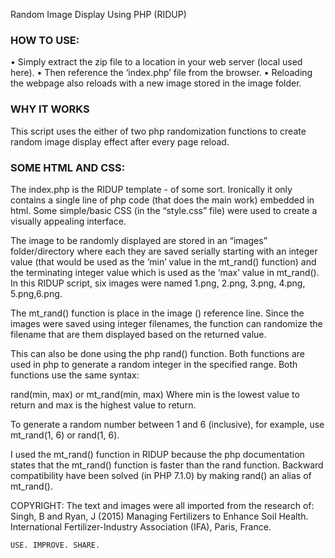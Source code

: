 Random Image Display Using PHP (RIDUP)


### HOW TO USE:
•	Simply extract the zip file to a location in your web server (local used here).
•	Then reference the ‘index.php’ file from the browser.
•	Reloading the webpage also reloads with a new image stored in the image folder.

### WHY IT WORKS
This script uses the either of two php randomization functions to create random image display effect after every page reload. 

### SOME HTML AND CSS:
The index.php is the RIDUP template - of some sort. Ironically it only contains a single line of php code (that does the main work) embedded in html. Some simple/basic CSS (in the “style.css” file) were used to create a visually appealing interface.

The image to be randomly displayed are stored in an “images” folder/directory where each they are saved serially starting with an integer value (that would be used as the ‘min’ value in the mt_rand() function) and the terminating integer value which is used as the ‘max’ value in mt_rand(). In this RIDUP script, six images were named 1.png, 2.png, 3.png, 4.png, 5.png,6.png.

The mt_rand() function is place in the image (<img>) reference line. Since the images were saved using integer filenames, the function can randomize the filename that are them displayed based on the returned value. 

This can also be done using the php rand() function. Both functions are used in php to generate a random integer in the specified range. Both functions use the same syntax:

rand(min, max) or mt_rand(min, max)
Where min is the lowest value to return and max is the highest value to return.

To generate a random number between 1 and 6 (inclusive), for example, use mt_rand(1, 6) or rand(1, 6).

I used the mt_rand() function in RIDUP because the php documentation states that the mt_rand() function is faster than the rand function. Backward compatibility have been solved (in PHP 7.1.0) by making rand() an alias of mt_rand().

COPYRIGHT: The text and images were all imported from the research of: Singh, B and Ryan, J (2015) Managing Fertilizers to Enhance Soil Health. International Fertilizer-Industry Association (IFA), Paris, France.

	USE. IMPROVE. SHARE.
